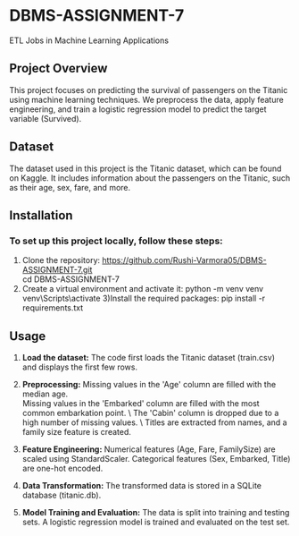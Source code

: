 # DBMS-ASSIGNMENT-7
ETL Jobs in Machine Learning Applications

## Project Overview
This project focuses on predicting the survival of passengers on the Titanic using machine learning techniques. We preprocess the data, apply feature engineering, and train a logistic regression model to predict the target variable (Survived).

## Dataset
The dataset used in this project is the Titanic dataset, which can be found on Kaggle. It includes information about the passengers on the Titanic, such as their age, sex, fare, and more.

## Installation
### To set up this project locally, follow these steps:

1) Clone the repository:
   https://github.com/Rushi-Varmora05/DBMS-ASSIGNMENT-7.git \
   cd DBMS-ASSIGNMENT-7
2) Create a virtual environment and activate it:
   python -m venv venv
   venv\Scripts\activate
3)Install the required packages:
  pip install -r requirements.txt

## Usage
1) **Load the dataset:** The code first loads the Titanic dataset (train.csv) and displays the first few rows.

2) **Preprocessing:**
  Missing values in the 'Age' column are filled with the median age. \
  Missing values in the 'Embarked' column are filled with the most common embarkation point. \ 
  The 'Cabin' column is dropped due to a high number of missing values. \ 
  Titles are extracted from names, and a family size feature is created.

3) **Feature Engineering:**
  Numerical features (Age, Fare, FamilySize) are scaled using StandardScaler. 
  Categorical features (Sex, Embarked, Title) are one-hot encoded.

4) **Data Transformation:**
  The transformed data is stored in a SQLite database (titanic.db).

5) **Model Training and Evaluation:**
  The data is split into training and testing sets. 
  A logistic regression model is trained and evaluated on the test set.


